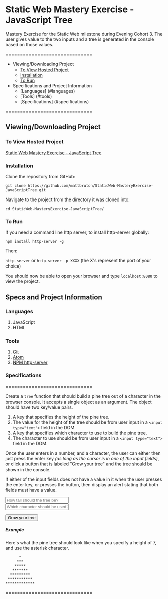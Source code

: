 # Static Web Mastery Exercise - JavaScript Tree

Mastery Exercise for the Static Web milestone during Evening Cohort 3. The user gives value to the two inputs and a tree is generated in the console based on those values.

==============================

- Viewing/Downloading Project
    - [To View Hosted Project](#to-view-hosted-project)
    - [Installation](#installation)
    - [To Run](#torun)
- Specifications and Project Information
    - [Languages] (#languages)
    - [Tools] (#tools)
    - [Specifications] (#specifications)

==============================

## Viewing/Downloading Project

### To View Hosted Project

[Static Web Mastery Exercise - JavaScript Tree](https://mb-nss-exercises.firebaseapp.com/javascript-tree/index.html)

### Installation

Clone the repository from GitHub:

`git clone https://github.com/mattbruton/StaticWeb-MasteryExercise-JavaScriptTree.git`

Navigate to the project from the directory it was cloned into:

`cd StaticWeb-MasteryExercise-JavaScriptTree/`

### To Run

If you need a command line http server, to install http-server globally:

`npm install http-server -g`

Then:

`http-server` or `http-server -p XXXX` (the X's represent the port of your choice)

You should now be able to open your browser and type `localhost:8080` to view the project.

## Specs and Project Information

### Languages

1. JavaScript
1. HTML

### Tools

1. [Git](https://git-scm.com/)
1. [Atom](https://atom.io/)
1. [NPM http-server](https://www.npmjs.com/package/http-server)

### Specifications

==============================

Create a `tree` function that should build a pine tree out of a character in the browser console. It accepts a single object as an argument. The object should have two key/value pairs.

1. A key that specifies the height of the pine tree.
1. The value for the height of the tree should be from user input in a `<input type="text">` field in the DOM.
1. A key that specifies which character to use to build the pine tree.
1. The character to use should be from user input in a `<input type="text">` field in the DOM.

Once the user enters in a number, and a character, the user can either then just press the enter key _(as long as the cursor is in one of the input fields)_, or click a button that is labeled "Grow your tree" and the tree should be shown in the console.

If either of the input fields does not have a value in it when the user presses the enter key, or presses the button, then display an alert stating that both fields must have a value.

<div>
    <input type="text" style="width: 40%" placeholder="How tall should the tree be?">
</div>
<div>
    <input type="text" style="width: 40%" placeholder="Which character should be used?">
</div>

<button>Grow your tree</button>

##### Example

Here's what the pine tree should look like when you specify a height of 7, and use the asterisk character.

```
      *
     ***
    *****
   *******
  *********
 ***********
*************
```

==============================